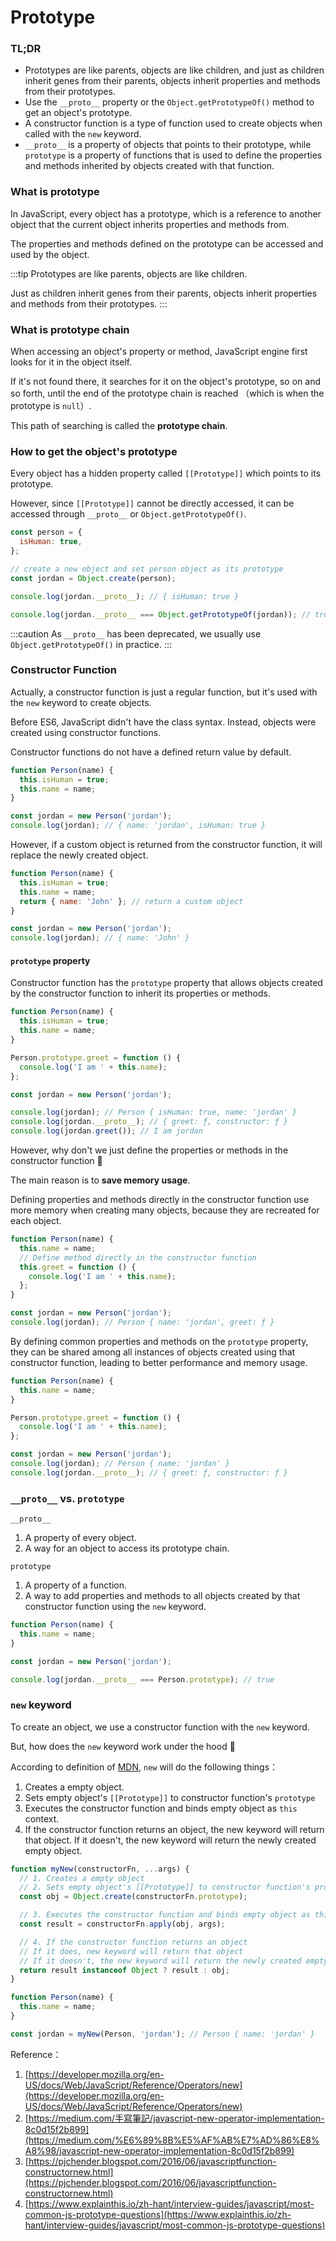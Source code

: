 # Prototype

### TL;DR

- Prototypes are like parents, objects are like children, and just as children inherit genes from their parents, objects inherit properties and methods from their prototypes.
- Use the `__proto__` property or the `Object.getPrototypeOf()` method to get an object's prototype.
- A constructor function is a type of function used to create objects when called with the `new` keyword.
- `__proto__` is a property of objects that points to their prototype, while `prototype` is a property of functions that is used to define the properties and methods inherited by objects created with that function.

### What is prototype

In JavaScript, every object has a prototype, which is a reference to another object that the current object inherits properties and methods from.

The properties and methods defined on the prototype can be accessed and used by the object.

:::tip
Prototypes are like parents, objects are like children.

Just as children inherit genes from their parents, objects inherit properties and methods from their prototypes.
:::

### What is prototype chain

When accessing an object's property or method, JavaScript engine first looks for it in the object itself.

If it's not found there, it searches for it on the object's prototype, so on and so forth, until the end of the prototype chain is reached （which is when the prototype is `null`）.

This path of searching is called the **prototype chain**.

### How to get the object's prototype

Every object has a hidden property called `[[Prototype]]` which points to its prototype.

However, since `[[Prototype]]` cannot be directly accessed, it can be accessed through `__proto__` or `Object.getPrototypeOf()`.

```jsx
const person = {
  isHuman: true,
};

// create a new object and set person object as its prototype
const jordan = Object.create(person);

console.log(jordan.__proto__); // { isHuman: true }

console.log(jordan.__proto__ === Object.getPrototypeOf(jordan)); // true
```

:::caution
As `__proto__` has been deprecated, we usually use `Object.getPrototypeOf()` in practice.
:::

### Constructor Function

Actually, a constructor function is just a regular function, but it's used with the `new` keyword to create objects.

Before ES6, JavaScript didn't have the class syntax. Instead, objects were created using constructor functions.

Constructor functions do not have a defined return value by default.

```jsx
function Person(name) {
  this.isHuman = true;
  this.name = name;
}

const jordan = new Person('jordan');
console.log(jordan); // { name: 'jordan', isHuman: true }
```

However, if a custom object is returned from the constructor function, it will replace the newly created object.

```jsx
function Person(name) {
  this.isHuman = true;
  this.name = name;
  return { name: 'John' }; // return a custom object
}

const jordan = new Person('jordan');
console.log(jordan); // { name: 'John' }
```

#### `prototype` property

Constructor function has the `prototype` property that allows objects created by the constructor function to inherit its properties or methods.

```jsx
function Person(name) {
  this.isHuman = true;
  this.name = name;
}

Person.prototype.greet = function () {
  console.log('I am ' + this.name);
};

const jordan = new Person('jordan');

console.log(jordan); // Person { isHuman: true, name: 'jordan' }
console.log(jordan.__proto__); // { greet: ƒ, constructor: ƒ }
console.log(jordan.greet()); // I am jordan
```

However, why don't we just define the properties or methods in the constructor function 🤔

The main reason is to **save memory usage**.

Defining properties and methods directly in the constructor function use more memory when creating many objects, because they are recreated for each object.

```jsx
function Person(name) {
  this.name = name;
  // Define method directly in the constructor function
  this.greet = function () {
    console.log('I am ' + this.name);
  };
}

const jordan = new Person('jordan');
console.log(jordan); // Person { name: 'jordan', greet: ƒ }
```

By defining common properties and methods on the `prototype` property, they can be shared among all instances of objects created using that constructor function, leading to better performance and memory usage.

```jsx
function Person(name) {
  this.name = name;
}

Person.prototype.greet = function () {
  console.log('I am ' + this.name);
};

const jordan = new Person('jordan');
console.log(jordan); // Person { name: 'jordan' }
console.log(jordan.__proto__); // { greet: ƒ, constructor: ƒ }
```

### `__proto__` vs. `prototype`

`__proto__`

1. A property of every object.
2. A way for an object to access its prototype chain.

`prototype`

1. A property of a function.
2. A way to add properties and methods to all objects created by that constructor function using the `new` keyword.

```jsx
function Person(name) {
  this.name = name;
}

const jordan = new Person('jordan');

console.log(jordan.__proto__ === Person.prototype); // true
```

### `new` keyword

To create an object, we use a constructor function with the `new` keyword.

But, how does the `new` keyword work under the hood 🤔

According to definition of [MDN](https://developer.mozilla.org/en-US/docs/Web/JavaScript/Reference/Operators/new), `new` will do the following things：

1. Creates a empty object.
2. Sets empty object's `[[Prototype]]` to constructor function's `prototype`
3. Executes the constructor function and binds empty object as `this` context.
4. If the constructor function returns an object, the new keyword will return that object. If it doesn't, the new keyword will return the newly created empty object.

```jsx
function myNew(constructorFn, ...args) {
  // 1. Creates a empty object
  // 2. Sets empty object's [[Prototype]] to constructor function's prototype
  const obj = Object.create(constructorFn.prototype);

  // 3. Executes the constructor function and binds empty object as this context
  const result = constructorFn.apply(obj, args);

  // 4. If the constructor function returns an object
  // If it does, new keyword will return that object
  // If it doesn't, the new keyword will return the newly created empty object.
  return result instanceof Object ? result : obj;
}

function Person(name) {
  this.name = name;
}

const jordan = myNew(Person, 'jordan'); // Person { name: 'jordan' }
```

Reference：

1. [https://developer.mozilla.org/en-US/docs/Web/JavaScript/Reference/Operators/new](https://developer.mozilla.org/en-US/docs/Web/JavaScript/Reference/Operators/new)
2. [https://medium.com/手寫筆記/javascript-new-operator-implementation-8c0d15f2b899](https://medium.com/%E6%89%8B%E5%AF%AB%E7%AD%86%E8%A8%98/javascript-new-operator-implementation-8c0d15f2b899)
3. [https://pjchender.blogspot.com/2016/06/javascriptfunction-constructornew.html](https://pjchender.blogspot.com/2016/06/javascriptfunction-constructornew.html)
4. [https://www.explainthis.io/zh-hant/interview-guides/javascript/most-common-js-prototype-questions](https://www.explainthis.io/zh-hant/interview-guides/javascript/most-common-js-prototype-questions)
